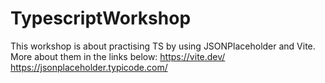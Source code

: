 # TypescriptWorkshop
This workshop is about practising TS by using JSONPlaceholder and Vite. More about them in the links below:
https://vite.dev/
https://jsonplaceholder.typicode.com/
